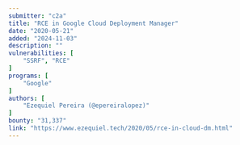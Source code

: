 ```yaml
---
submitter: "c2a"
title: "RCE in Google Cloud Deployment Manager"
date: "2020-05-21"
added: "2024-11-03"
description: ""
vulnerabilities: [
    "SSRF", "RCE"
]
programs: [
    "Google"
]
authors: [
    "Ezequiel Pereira (@epereiralopez)"
]
bounty: "31,337"
link: "https://www.ezequiel.tech/2020/05/rce-in-cloud-dm.html"
---
```




